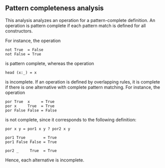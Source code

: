 Pattern completeness analysis
-----------------------------

This analysis analyzes an operation for a pattern-complete definition.
An operation is pattern complete if each pattern match is
defined for all constructors.

For instance, the operation

    not True  = False
    not False = True

is pattern complete, whereas the operation

    head (x:_) = x

is incomplete. If an operation is defined by overlapping rules,
it is complete if there is one alternative with complete pattern matching.
For instance, the operation

    por True  x     = True
    por x     True  = True
    por False False = False

is not complete, since it corresponds to the following definition:

    por x y = por1 x y ? por2 x y
    
    por1 True  _     = True
    por1 False False = True
    
    por2 _     True  = True

Hence, each alternative is incomplete.
